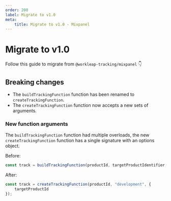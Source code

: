 ```yaml
---
order: 200
label: Migrate to v1.0
meta:
    title: Migrate to v1.0 - Mixpanel
---
```


# Migrate to v1.0

Follow this guide to migrate from `@workleap-tracking/mixpanel` :point_down:

## Breaking changes

- The `buildTrackingFunction` function has been renamed to `createTrackingFunction`.
- The `createTrackingFunction` function now accepts a new sets of arguments.

### New function arguments

The `buildTrackingFunction` function had multiple overloads, the new `createTrackingFunction` function has a single signature with an options object.

Before:

```ts
const track = buildTrackingFunction(productId, targetProductIdentifier, environmentVariables.navigationApiBaseUrl);
```

After:

```ts
const track = createTrackingFunction(productId, "development", {
    targetProductId
});
```
